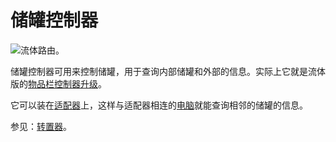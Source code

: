 # 储罐控制器

![流体路由。](oredict:oc:tankControllerUpgrade)

储罐控制器可用来控制储罐，用于查询内部储罐和外部的信息。实际上它就是流体版的[物品栏控制器升级](inventoryControllerUpgrade.md)。

它可以装在[适配器](../block/adapter.md)上，这样与适配器相连的[电脑](../general/computer.md)就能查询相邻的储罐的信息。

参见：[转置器](../block/transposer.md)。
